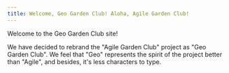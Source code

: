 ```yaml
---
title: Welcome, Geo Garden Club! Aloha, Agile Garden Club!
---
```


Welcome to the Geo Garden Club site!

We have decided to rebrand the "Agile Garden Club" project as "Geo Garden Club". We feel that "Geo" represents the spirit of the project better than "Agile", and besides, it's less characters to type.
